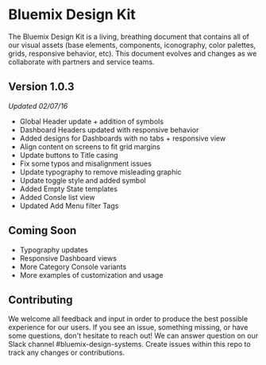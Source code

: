 # Bluemix Design Kit

The Bluemix Design Kit is a living, breathing document that contains all of our visual assets (base elements, components, iconography, color palettes, grids, responsive behavior, etc). This document evolves and changes as we collaborate with partners and service teams. 


## Version 1.0.3 
*Updated 02/07/16*

* Global Header update + addition of symbols
* Dashboard Headers updated with responsive behavior
* Added designs for Dashboards with no tabs + responsive view 
* Align content on screens to fit grid margins
* Update buttons to Title casing
* Fix some typos and misalignment issues
* Update typography to remove misleading graphic
* Update toggle style and added symbol
* Added Empty State templates
* Added Consle list view
* Updated Add Menu filter Tags

## Coming Soon

* Typography updates
* Responsive Dashboard views
* More Category Console variants
* More examples of customization and usage


## Contributing
We welcome all feedback and input in order to produce the best possible experience for our users. If you see an issue, something missing, or have some questions, don't hesitate to reach out! We can answer question on our Slack channel #bluemix-design-systems. Create issues within this repo to track any changes or contributions.

